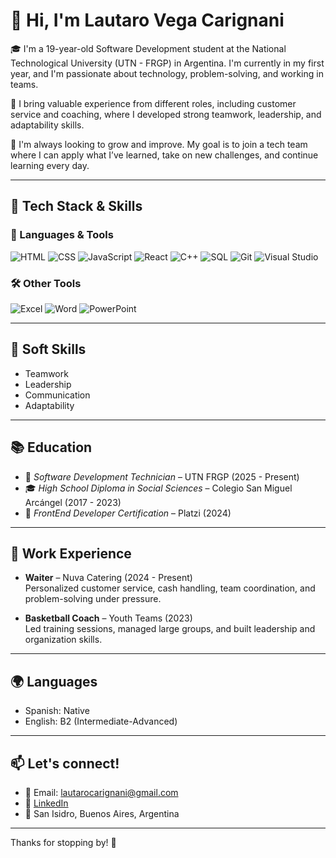 # 👋 Hi, I'm Lautaro Vega Carignani

🎓 I'm a 19-year-old Software Development student at the National Technological University (UTN - FRGP) in Argentina. I'm currently in my first year, and I'm passionate about technology, problem-solving, and working in teams.

💼 I bring valuable experience from different roles, including customer service and coaching, where I developed strong teamwork, leadership, and adaptability skills.

🧠 I'm always looking to grow and improve. My goal is to join a tech team where I can apply what I’ve learned, take on new challenges, and continue learning every day.

---

## 🔧 Tech Stack & Skills

### 🚀 Languages & Tools
![HTML](https://img.shields.io/badge/HTML5-E34F26?style=for-the-badge&logo=html5&logoColor=white)
![CSS](https://img.shields.io/badge/CSS3-1572B6?style=for-the-badge&logo=css3&logoColor=white)
![JavaScript](https://img.shields.io/badge/JavaScript-F7DF1E?style=for-the-badge&logo=javascript&logoColor=black)
![React](https://img.shields.io/badge/React-20232A?style=for-the-badge&logo=react&logoColor=61DAFB)
![C++](https://img.shields.io/badge/C++-00599C?style=for-the-badge&logo=c%2B%2B&logoColor=white)
![SQL](https://img.shields.io/badge/SQL-4479A1?style=for-the-badge&logo=postgresql&logoColor=white)
![Git](https://img.shields.io/badge/Git-F05032?style=for-the-badge&logo=git&logoColor=white)
![Visual Studio](https://img.shields.io/badge/Visual%20Studio-5C2D91?style=for-the-badge&logo=visual%20studio&logoColor=white)

### 🛠️ Other Tools
![Excel](https://img.shields.io/badge/Microsoft%20Excel-217346?style=for-the-badge&logo=microsoft-excel&logoColor=white)
![Word](https://img.shields.io/badge/Microsoft%20Word-2B579A?style=for-the-badge&logo=microsoft-word&logoColor=white)
![PowerPoint](https://img.shields.io/badge/Microsoft%20PowerPoint-B7472A?style=for-the-badge&logo=microsoft-powerpoint&logoColor=white)

---

## 🧠 Soft Skills

- Teamwork  
- Leadership  
- Communication  
- Adaptability  

---

## 📚 Education

- 🏫 *Software Development Technician* – UTN FRGP (2025 - Present)  
- 🎓 *High School Diploma in Social Sciences* – Colegio San Miguel Arcángel (2017 - 2023)  
- 📖 *FrontEnd Developer Certification* – Platzi (2024)  

---

## 💼 Work Experience

- **Waiter** – Nuva Catering (2024 - Present)  
  Personalized customer service, cash handling, team coordination, and problem-solving under pressure.

- **Basketball Coach** – Youth Teams (2023)  
  Led training sessions, managed large groups, and built leadership and organization skills.

---

## 🌍 Languages

- Spanish: Native  
- English: B2 (Intermediate-Advanced)

---

## 📫 Let's connect!

- 📧 Email: lautarocarignani@gmail.com  
- 💼 [LinkedIn](https://www.linkedin.com/in/lautaro-vega-carignani-026a352b3)  
- 📍 San Isidro, Buenos Aires, Argentina

---

Thanks for stopping by! 🚀
